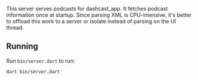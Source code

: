 This server serves podcasts for dashcast_app. It fetches podcast information
once at startup. Since parsing XML is CPU-intensive, it's better to offload this
work to a server or isolate instead of parsing on the UI thread.

## Running

Run `bin/server.dart` to run:

```
dart bin/server.dart
```
